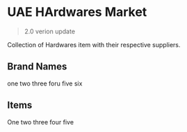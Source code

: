 # UAE HArdwares Market
>  2.0 verion update

Collection of Hardwares item with their respective suppliers. 


## Brand Names
one
two
three
foru
five
six

## Items
One 
two
three
four
five
